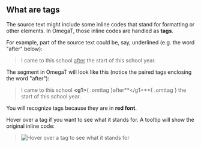 ## What are tags

The source text might include some inline codes that stand for formatting or other elements. In OmegaT, those inline codes are handled as **tags**. 

For example, part of the source text could be, say, underlined (e.g. the word "after" below):

> I came to this school <u>after</u> the start of this school year.

The segment in OmegaT will look like this (notice the paired tags enclosing the word "after"):

> I came to this school **&lt;g1&gt;**{ .omttag }after**&lt;/g1&gt;**{ .omttag } the start of this school year.

You will recognize tags because they are in **red font**.

Hover over a tag if you want to see what it stands for. A tooltip will show the original inline code:

<!-- ![Hover over a tag to see what it stands for](../../_assets/img/omt-hover-over-tag.png) -->
> ![Hover over a tag to see what it stands for](../../_assets/img/omt-hover-over-tag-segment.png)

